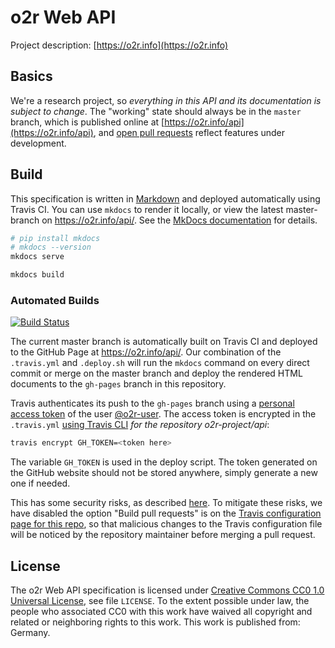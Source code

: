 # o2r Web API

Project description: [https://o2r.info](https://o2r.info)

## Basics

We're a research project, so _everything in this API and its documentation is subject to change_.
The "working" state should always be in the `master` branch, which is published online at [https://o2r.info/api](https://o2r.info/api), and [open pull requests](https://github.com/o2r-project/api/pulls) reflect features under development.

## Build

This specification is written in [Markdown](https://daringfireball.net/projects/markdown/) and deployed automatically using Travis CI.
You can use `mkdocs` to render it locally, or view the latest master-branch on <https://o2r.info/api/>.
See the [MkDocs documentation](http://www.mkdocs.org/) for details.

```bash
# pip install mkdocs
# mkdocs --version
mkdocs serve

mkdocs build
```

### Automated Builds

[![Build Status](https://travis-ci.org/o2r-project/api.svg?branch=master)](https://travis-ci.org/o2r-project/api)

The current master branch is automatically built on Travis CI and deployed to the GitHub Page at <https://o2r.info/api/>. Our combination of the `.travis.yml` and `.deploy.sh` will run the `mkdocs` command on every direct commit or merge on the master branch and deploy the rendered HTML documents to the `gh-pages` branch in this repository.

Travis authenticates its push to the `gh-pages` branch using a [personal access token](https://github.com/settings/tokens) of the user [@o2r-user](https://github.com/o2r-user). The access token is encrypted in the `.travis.yml` [using Travis CLI](https://docs.travis-ci.com/user/encryption-keys/) _for the repository o2r-project/api_:

```bash
travis encrypt GH_TOKEN=<token here>
```

The variable `GH_TOKEN` is used in the deploy script. The token generated on the GitHub website should not be stored anywhere, simply generate a new one if needed.

This has some security risks, as described [here](https://gist.github.com/domenic/ec8b0fc8ab45f39403dd#sign-up-for-travis-and-add-your-project). To mitigate these risks, we have disabled the option "Build pull requests" is on the [Travis configuration page for this repo](https://travis-ci.org/o2r-project/api/settings), so that malicious changes to the Travis configuration file will be noticed by the repository maintainer before merging a pull request.

## License

The o2r Web API specification is licensed under [Creative Commons CC0 1.0 Universal License](https://creativecommons.org/publicdomain/zero/1.0/), see file `LICENSE`.
To the extent possible under law, the people who associated CC0 with this work have waived all copyright and related or neighboring rights to this work.
This work is published from: Germany.
